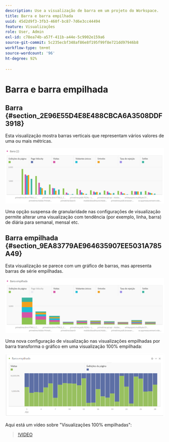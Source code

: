 ```yaml
---
description: Use a visualização de barra em um projeto do Workspace.
title: Barra e barra empilhada
uuid: 45d2d9f3-3fb3-460f-bc87-7d6e3cc44494
feature: Visualizações
role: User, Admin
exl-id: c78ea74b-a57f-411b-a44e-5c9902e159a6
source-git-commit: 5c235ecbf348af86e8f195f99f8e721dd97946b8
workflow-type: tm+mt
source-wordcount: '96'
ht-degree: 92%

---
```


# Barra e barra empilhada

## Barra {#section_2E96E55D4E8E488CBCA6A3508DDF3918}

Esta visualização mostra barras verticais que representam vários valores de uma ou mais métricas.

![](assets/bar.png)

Uma opção suspensa de granularidade nas configurações de visualização permite alterar uma visualização com tendência (por exemplo, linha, barra) de diária para semanal, mensal etc.

## Barra empilhada {#section_9EA83779AE964635907EE5031A785A49}

Esta visualização se parece com um gráfico de barras, mas apresenta barras de série empilhadas.

![](assets/bar-stacked.png)

Uma nova configuração de visualização nas visualizações empilhadas por barra transforma o gráfico em uma visualização 100% empilhada:

![](assets/stacked_100_percent.png)

Aqui está um vídeo sobre &quot;Visualizações 100% empilhadas&quot;:

>[!VIDEO](https://video.tv.adobe.com/v/23131/?quality=12)
